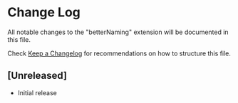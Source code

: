 # Change Log

All notable changes to the "betterNaming" extension will be documented in this file.

Check [Keep a Changelog](http://keepachangelog.com/) for recommendations on how to structure this file.

## [Unreleased]

- Initial release
